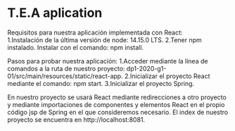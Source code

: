 # T.E.A aplication

Requisitos para nuestra aplicación implementada con React:<br>
  1.Instalación de la última versión de node: 14.15.0 LTS.
  2.Tener npm instalado. Instalar con el comando: npm install.
 
 Pasos para probar nuestra aplicación:
  1.Acceder mediante la línea de comandos a la ruta de nuestro proyecto: dp1-2020-g1-01/src/main/resources/static/react-app.
  2.Inicializar el proyecto React mediante el comando: npm start.
  3.Inicializar el proyecto Spring.
  
En nuestro proyecto se usará React mediante redirecciones a otro proyecto y mediante importaciones de componentes y elementos React en el propio código jsp de Spring en el que consideremos necesario. El index de nuestro proyecto se encuentra en http://localhost:8081.
